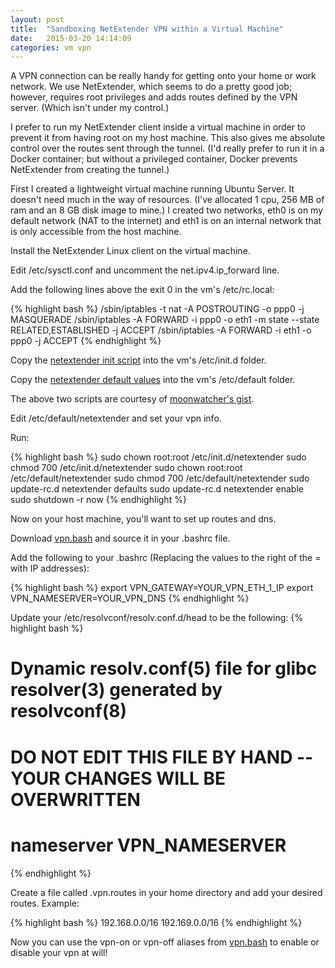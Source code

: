```yaml
---
layout: post
title:  "Sandboxing NetExtender VPN within a Virtual Machine"
date:   2015-03-20 14:14:09
categories: vm vpn 
---
```

A VPN connection can be really handy for getting onto your home or work network.  We use NetExtender, which seems to do a pretty good job; however, requires root privileges and adds routes defined by the VPN server. (Which isn't under my control.)

I prefer to run my NetExtender client inside a virtual machine in order to prevent it from having root on my host machine.  This also gives me absolute control over the routes sent through the tunnel. (I'd really prefer to run it in a Docker container; but without a privileged container, Docker prevents NetExtender from creating the tunnel.)

First I created a lightweight virtual machine running Ubuntu Server.  It doesn't need much in the way of resources.  (I've allocated 1 cpu, 256 MB of ram and an 8 GB disk image to mine.)  I created two networks, eth0 is on my default network (NAT to the internet) and eth1 is on an internal network that is only accessible from the host machine.

Install the NetExtender Linux client on the virtual machine.

Edit /etc/sysctl.conf and uncomment the net.ipv4.ip_forward line.

Add the following lines above the exit 0 in the vm's /etc/rc.local:

{% highlight bash %}
/sbin/iptables -t nat -A POSTROUTING -o ppp0 -j MASQUERADE
/sbin/iptables -A FORWARD -i ppp0 -o eth1 -m state --state RELATED,ESTABLISHED -j ACCEPT
/sbin/iptables -A FORWARD -i eth1 -o ppp0 -j ACCEPT
{% endhighlight %}

Copy the [netextender init script][init.d-netextender] into the vm's /etc/init.d folder.

Copy the [netextender default values][default-netextender] into the vm's /etc/default folder.

The above two scripts are courtesy of [moonwatcher's gist][script-source].

Edit /etc/default/netextender and set your vpn info.

Run:

{% highlight bash %}
sudo chown root:root /etc/init.d/netextender
sudo chmod 700 /etc/init.d/netextender
sudo chown root:root /etc/default/netextender
sudo chmod 700 /etc/default/netextender
sudo update-rc.d netextender defaults
sudo update-rc.d netextender enable
sudo shutdown -r now
{% endhighlight %}

Now on your host machine, you'll want to set up routes and dns.

Download [vpn.bash][vpn.bash] and source it in your .bashrc file.

Add the following to your .bashrc (Replacing the values to the right of the = with IP addresses):

{% highlight bash %}
export VPN_GATEWAY=YOUR_VPN_ETH_1_IP
export VPN_NAMESERVER=YOUR_VPN_DNS
{% endhighlight %}

Update your /etc/resolvconf/resolv.conf.d/head to be the following:
{% highlight bash %}
# Dynamic resolv.conf(5) file for glibc resolver(3) generated by resolvconf(8)
#     DO NOT EDIT THIS FILE BY HAND -- YOUR CHANGES WILL BE OVERWRITTEN
# nameserver VPN_NAMESERVER
{% endhighlight %}

Create a file called .vpn.routes in your home directory and add your desired routes. Example:

{% highlight bash %}
192.168.0.0/16
192.169.0.0/16
{% endhighlight %}

Now you can use the vpn-on or vpn-off aliases from [vpn.bash][vpn.bash] to enable or disable your vpn at will!

[init.d-netextender]: /attachments/scripts/etc/init.d/netextender
[default-netextender]: /attachments/scripts/etc/default/netextender
[script-source]: https://gist.github.com/moonwatcher/5463993
[vpn.bash]: https://raw.githubusercontent.com/brosander/shell-util-repo/master/vpn.bash

